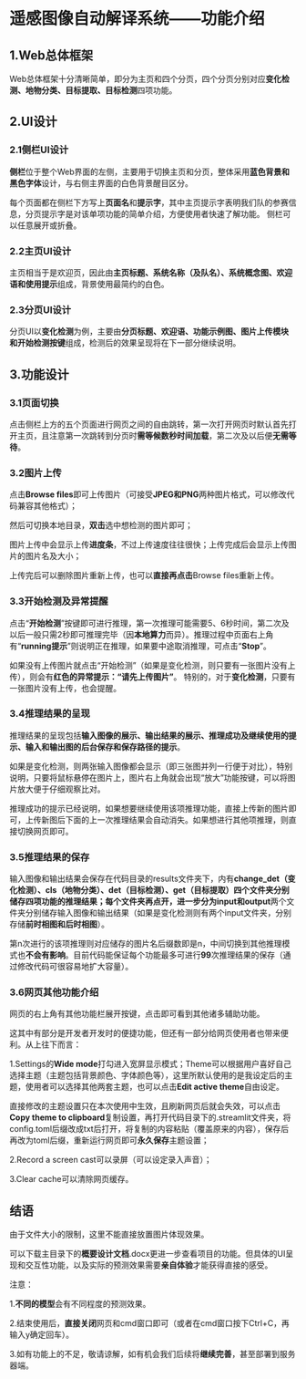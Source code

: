# 遥感图像自动解译系统——功能介绍 #
## 1.Web总体框架 ##
Web总体框架十分清晰简单，即分为主页和四个分页，四个分页分别对应**变化检测、地物分类、目标提取、目标检测**四项功能。

## 2.UI设计 ##
### 2.1侧栏UI设计 ###

**侧栏**位于整个Web界面的左侧，主要用于切换主页和分页，整体采用**蓝色背景和黑色字体**设计，与右侧主界面的白色背景醒目区分。

每个页面都在侧栏下方写上**页面名**和**提示字**，其中主页提示字表明我们队的参赛信息，分页提示字是对该单项功能的简单介绍，方便使用者快速了解功能。
侧栏可以任意展开或折叠。

### 2.2主页UI设计 ###

主页相当于是欢迎页，因此由**主页标题、系统名称（及队名）、系统概念图、欢迎语和使用提示**组成，背景使用最简约的白色。

### 2.3分页UI设计 ###

分页UI以**变化检测**为例，主要由**分页标题、欢迎语、功能示例图、图片上传模块和开始检测按键**组成，检测后的效果呈现将在下一部分继续说明。

## 3.功能设计 ##

### 3.1页面切换 ###

点击侧栏上方的五个页面进行网页之间的自由跳转，第一次打开网页时默认首先打开主页，且注意第一次跳转到分页时**需等候数秒时间加载**，第二次及以后便**无需等待**。

### 3.2图片上传 ###

点击**Browse files**即可上传图片（可接受**JPEG和PNG**两种图片格式，可以修改代码兼容其他格式）；

然后可切换本地目录，**双击**选中想检测的图片即可；

图片上传中会显示上传**进度条**，不过上传速度往往很快；上传完成后会显示上传图片的图片名及大小；

上传完后可以删除图片重新上传，也可以**直接再点击**Browse files重新上传。

### 3.3开始检测及异常提醒 ###

点击“**开始检测**”按键即可进行推理，第一次推理可能需要5、6秒时间，第二次及以后一般只需2秒即可推理完毕（因**本地算力**而异）。推理过程中页面右上角有“**running提示**”则说明正在推理，如果要中途取消推理，可点击“**Stop**”。

如果没有上传图片就点击“开始检测”（如果是变化检测，则只要有一张图片没有上传），则会有**红色的异常提示：“请先上传图片”**。
特别的，对于**变化检测**，只要有一张图片没有上传，也会提醒。

### 3.4推理结果的呈现 ###

推理结果的呈现包括**输入图像的展示、输出结果的展示、推理成功及继续使用的提示、输入和输出图的后台保存和保存路径的提示**。

如果是变化检测，则两张输入图像都会显示（即三张图并列一行便于对比），特别说明，只要将鼠标悬停在图片上，图片右上角就会出现“放大”功能按键，可以将图片放大便于仔细观察比对。

推理成功的提示已经说明，如果想要继续使用该项推理功能，直接上传新的图片即可，上传新图后下面的上一次推理结果会自动消失。如果想进行其他项推理，则直接切换网页即可。

### 3.5推理结果的保存 ###

输入图像和输出结果会保存在代码目录的results文件夹下，内有**change_det（变化检测）、cls（地物分类）、det（目标检测）、get（目标提取）**四个文件夹分别储存四项功能的推理结果；每个文件夹再点开，进一步分为**input和output**两个文件夹分别储存输入图像和输出结果（如果是变化检测则有两个input文件夹，分别存储**前时相图和后时相图**）。

第n次进行的该项推理则对应储存的图片名后缀数即是n，中间切换到其他推理模式也**不会有影响**。目前代码能保证每个功能最多可进行**99**次推理结果的保存（通过修改代码可很容易地扩大容量）。

### 3.6网页其他功能介绍 ###

网页的右上角有其他功能栏展开按键，点击即可看到其他诸多辅助功能。

这其中有部分是开发者开发时的便捷功能，但还有一部分给网页使用者也带来便利。从上往下而言：

1.Settings的**Wide mode**打勾进入宽屏显示模式；Theme可以根据用户喜好自己选择主题（主题包括背景颜色、字体颜色等），这里所默认使用的是我设定后的主题，使用者可以选择其他两套主题，也可以点击**Edit active theme**自由设定。

直接修改的主题设置只在本次使用中生效，且刷新网页后就会失效，可以点击**Copy theme to clipboard**复制设置，再打开代码目录下的.streamlit文件夹，将config.toml后缀改成txt后打开，将复制的内容粘贴（覆盖原来的内容），保存后再改为toml后缀，重新运行网页即可**永久保存**主题设置；

2.Record a screen cast可以录屏（可以设定录入声音）；

3.Clear cache可以清除网页缓存。


## 结语 ##
由于文件大小的限制，这里不能直接放置图片体现效果。

可以下载主目录下的**概要设计文档**.docx更进一步查看项目的功能。但具体的UI呈现和交互性功能，以及实际的预测效果需要**亲自体验**才能获得直接的感受。

注意：

1.**不同的模型**会有不同程度的预测效果。

2.结束使用后，**直接关闭**网页和cmd窗口即可（或者在cmd窗口按下Ctrl+C，再输入y确定回车）。

3.如有功能上的不足，敬请谅解，如有机会我们后续将**继续完善**，甚至部署到服务器端。